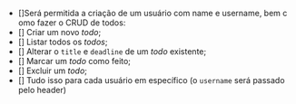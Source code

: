 
- []Será permitida a criação de um usuário com name e username, bem como fazer o CRUD de todos:
- [] Criar um novo *todo*;
- [] Listar todos os *todos*;
- [] Alterar o `title` e `deadline` de um *todo* existente;
- [] Marcar um *todo* como feito;
- [] Excluir um *todo*;
- [] Tudo isso para cada usuário em específico (o `username`  será passado pelo header)
